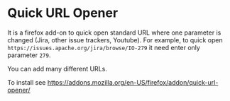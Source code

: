 # Quick URL Opener

It is a firefox add-on to quick open standard URL where one parameter is changed (Jira, other issue trackers, Youtube). For example, to quick open `https://issues.apache.org/jira/browse/IO-279` it need enter only parameter `279`.

You can add many different URLs.

To install see https://addons.mozilla.org/en-US/firefox/addon/quick-url-opener/
